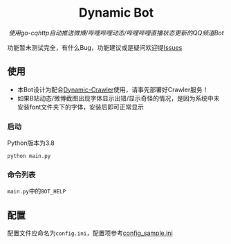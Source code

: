 <div align="center">

# Dynamic Bot

_使用go-cqhttp自动推送微博/哔哩哔哩动态/哔哩哔哩直播状态更新的QQ频道Bot_  

</div>

功能暂未测试完全，有什么Bug，功能建议或是疑问欢迎提[Issues](https://github.com/Cloud-wish/Dynamic-Bot/issues)

## 使用
- 本Bot设计为配合[Dynamic-Crawler](https://github.com/Cloud-wish/Dynamic-Crawler)使用，请事先部署好Crawler服务！
- 如果B站动态/微博截图出现字体显示出错/显示奇怪的情况，是因为系统中未安装font文件夹下的字体，安装后即可正常显示
### 启动
Python版本为3.8

`python main.py`
### 命令列表
`main.py`中的`BOT_HELP`
## 配置
配置文件应命名为`config.ini`，配置项参考[config_sample.ini](https://github.com/Cloud-wish/Dynamic-Bot/blob/main/config_sample.ini)
